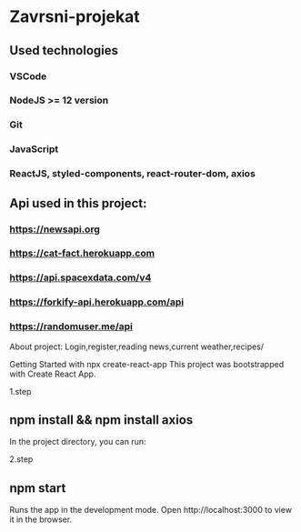 # Zavrsni-projekat

## Used technologies

### VSCode
### NodeJS >= 12 version
### Git
### JavaScript
### ReactJS, styled-components, react-router-dom, axios


## Api used in this project:
### https://newsapi.org
### https://cat-fact.herokuapp.com
### https://api.spacexdata.com/v4
### https://forkify-api.herokuapp.com/api
### https://randomuser.me/api

About project:
Login,register,reading news,current weather,recipes/

Getting Started with npx create-react-app
This project was bootstrapped with Create React App.

1.step
## npm install && npm install axios

In the project directory, you can run:

2.step
## npm start
Runs the app in the development mode.
Open http://localhost:3000 to view it in the browser.

